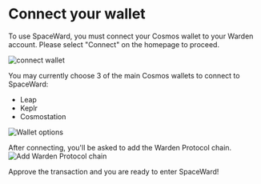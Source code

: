 ﻿---
sidebar_position: 3
---

# Connect your wallet

To use SpaceWard, you must connect your Cosmos wallet to your Warden account. Please select "Connect" on the homepage to proceed.

![connect wallet](https://i.ibb.co/mSDXVCP/connect-wallet1.png)

You may currently choose 3 of the main Cosmos wallets to connect to SpaceWard:

- Leap
- Keplr
- Cosmostation

![Wallet options](https://i.ibb.co/FzcVPZJ/connect-wallet2.png)

After connecting, you'll be asked to add the Warden Protocol chain.
![Add Warden Protocol chain](https://i.ibb.co/CW6HKvq/add-chain.png)

Approve the transaction and you are ready to enter SpaceWard!